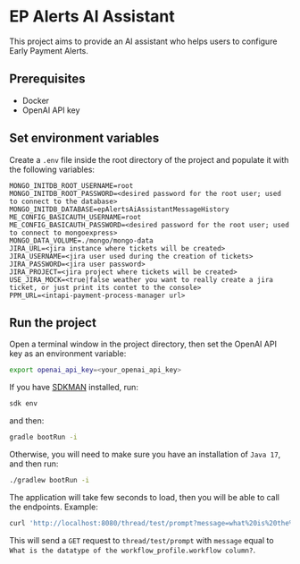 # EP Alerts AI Assistant
This project aims to provide an AI assistant who helps users to configure Early Payment Alerts.

## Prerequisites
* Docker
* OpenAI API key

## Set environment variables
Create a `.env` file inside the root directory of the project and populate it with the following variables:
```env
MONGO_INITDB_ROOT_USERNAME=root
MONGO_INITDB_ROOT_PASSWORD=<desired password for the root user; used to connect to the database>
MONGO_INITDB_DATABASE=epAlertsAiAssistantMessageHistory
ME_CONFIG_BASICAUTH_USERNAME=root
ME_CONFIG_BASICAUTH_PASSWORD=<desired password for the root user; used to connect to mongoexpress>
MONGO_DATA_VOLUME=./mongo/mongo-data
JIRA_URL=<jira instance where tickets will be created>
JIRA_USERNAME=<jira user used during the creation of tickets>
JIRA_PASSWORD=<jira user password>
JIRA_PROJECT=<jira project where tickets will be created>
USE_JIRA_MOCK=<true|false weather you want to really create a jira ticket, or just print its contet to the console>
PPM_URL=<intapi-payment-process-manager url>
```

## Run the project
Open a terminal window in the project directory, then set the OpenAI API key as an environment variable:
```bash
export openai_api_key=<your_openai_api_key>
```

If you have [SDKMAN](https://sdkman.io/) installed, run:
```bash
sdk env
```
and then:
```bash
gradle bootRun -i
```

Otherwise, you will need to make sure you have an installation of `Java 17`, and then run:
```bash
./gradlew bootRun -i
```
The application will take few seconds to load, then you will be able to call the endpoints. Example:
```bash
curl 'http://localhost:8080/thread/test/prompt?message=what%20is%20the%20datatype%20of%20the%20workflow_profile.workflow%20column?'
```
This will send a `GET` request to `thread/test/prompt` with `message` equal to `What is the datatype of the workflow_profile.workflow column?`.